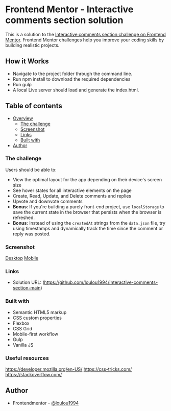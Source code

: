# Frontend Mentor - Interactive comments section solution

This is a solution to the [Interactive comments section challenge on Frontend Mentor](https://www.frontendmentor.io/challenges/interactive-comments-section-iG1RugEG9). Frontend Mentor challenges help you improve your coding skills by building realistic projects.

## How it Works

- Navigate to the project folder through the command line.
- Run npm install to download the required dependencies
- Run gulp
- A local Live server should load and generate the index.html.

## Table of contents

- [Overview](#overview)
  - [The challenge](#the-challenge)
  - [Screenshot](#screenshot)
  - [Links](#links)
  - [Built with](#built-with)
- [Author](#author)

### The challenge

Users should be able to:

- View the optimal layout for the app depending on their device's screen size
- See hover states for all interactive elements on the page
- Create, Read, Update, and Delete comments and replies
- Upvote and downvote comments
- **Bonus**: If you're building a purely front-end project, use `localStorage` to save the current state in the browser that persists when the browser is refreshed.
- **Bonus**: Instead of using the `createdAt` strings from the `data.json` file, try using timestamps and dynamically track the time since the comment or reply was posted.

### Screenshot

[Desktop](./screenshots/Desktop.png)
[Mobile](./screenshots/Mobile.png)

### Links

- Solution URL: (https://github.com/loulou1994/Interactive-comments-section-main)

### Built with
- Semantic HTML5 markup
- CSS custom properties
- Flexbox
- CSS Grid
- Mobile-first workflow
- Gulp
- Vanilla JS

### Useful resources

https://developer.mozilla.org/en-US/
https://css-tricks.com/
https://stackoverflow.com/

## Author

- Frontendmentor - [@loulou1994](https://www.frontendmentor.io/profile/loulou1994)
